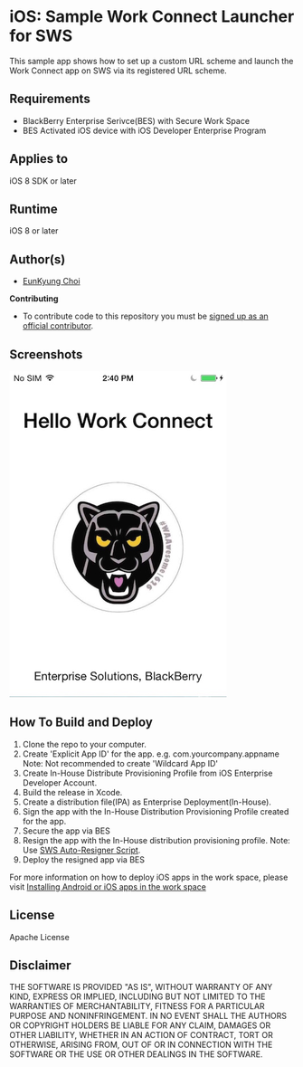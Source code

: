 # iOS: Sample Work Connect Launcher for SWS

This sample app shows how to set up a custom URL scheme and launch the Work Connect app on SWS via its registered URL scheme. 

## Requirements

* BlackBerry Enterprise Serivce(BES) with Secure Work Space
* BES Activated iOS device with iOS Developer Enterprise Program


## Applies to

iOS 8 SDK or later


## Runtime

iOS 8 or later


## Author(s)

* [EunKyung Choi](http://www.twitter.com/echotown)

**Contributing**

* To contribute code to this repository you must be [signed up as an official contributor](http://blackberry.github.com/howToContribute.html).

## Screenshots ##

![image](screenshot.jpg)


## How To Build and Deploy

1. Clone the repo to your computer.
2. Create 'Explicit App ID' for the app. e.g. com.yourcompany.appname
    Note: Not recommended to create 'Wildcard App ID'
3. Create In-House Distribute Provisioning Profile from iOS Enterprise Developer Account.
4. Build the release in Xcode. 
5. Create a distribution file(IPA) as Enterprise Deployment(In-House).
6. Sign the app with the In-House Distribution Provisioning Profile created for the app.
7. Secure the app via BES
8. Resign the app with the In-House distribution provisioning profile.
    Note: Use [SWS Auto-Resigner Script](https://github.com/ekcworld/Secure-Work-Space/tree/master/Resigning-Scripts/Auto-Resigner-For-iOS).
9. Deploy the resigned app via BES

For more information on how to deploy iOS apps in the work space, please visit [Installing Android or iOS apps in the work space](https://developer.blackberry.com/devzone/develop/enterprise/install_android_or_ios_work_space_app.html) 


## License

Apache License


## Disclaimer

THE SOFTWARE IS PROVIDED "AS IS", WITHOUT WARRANTY OF ANY KIND, EXPRESS OR IMPLIED, INCLUDING BUT NOT LIMITED TO THE WARRANTIES OF MERCHANTABILITY, FITNESS FOR A PARTICULAR PURPOSE AND NONINFRINGEMENT. IN NO EVENT SHALL THE AUTHORS OR COPYRIGHT HOLDERS BE LIABLE FOR ANY CLAIM, DAMAGES OR OTHER LIABILITY, WHETHER IN AN ACTION OF CONTRACT, TORT OR OTHERWISE, ARISING FROM, OUT OF OR IN CONNECTION WITH THE SOFTWARE OR THE USE OR OTHER DEALINGS IN THE SOFTWARE.